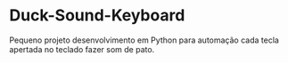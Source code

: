 # Duck-Sound-Keyboard

Pequeno projeto desenvolvimento em Python para automação cada tecla apertada no teclado fazer som de pato. 
